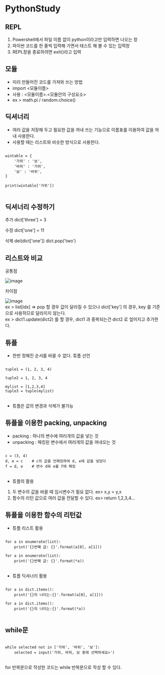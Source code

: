 # PythonStudy

## REPL
1) Powershell에서 파일 이름 없이 python이라고만 입력하면 나오는 창
2) 파이썬 코드를 한 줄씩 입력해 가면서 테스트 해 볼 수 있는 입력창
3) REPL창을 종료하려면 exit()라고 입력

## 모듈
- 미리 만들어진 코드를 가져와 쓰는 방법
- import <모듈이름>
- 사용 : <모듈이름>.<모듈안의 구성요소>
- ex > math.pi / random.choice()

## 딕셔너리
- 여러 값을 저장해 두고 필요한 값을 꺼내 쓰는 기능으로 이름표를 이용하여 값을 꺼내 사용한다.
- 사용할 때는 리스트와 비슷한 방식으로 사용한다.
<pre>
<code>
wintable = {
    '가위' : '보',
    '바위' : '가위',
    '보' : '바위',
}

print(wintable['가위'])
</code>
</pre>

## 딕셔너리 수정하기
추가
dict['three'] = 3

수정
dict['one'] = 11

삭제
del(dict['one'])
dict.pop('two')

## 리스트와 비교
공통점<br/>

![image](https://user-images.githubusercontent.com/44639709/111310732-c3a21200-86a0-11eb-9040-34959b61a24d.png)

차이점<br/>

![image](https://user-images.githubusercontent.com/44639709/111310798-d3215b00-86a0-11eb-980a-bd4b999e97c8.png)
<br/>
ex > list[idx] => pop 할 경우 값이 달라질 수 있으나 dict['key'] 의 경우, key 를 기준으로 사용하므로 달라지지 않는다.<br/>
ex > dict1.update(dict2) 를 할 경우, dict1 과 중복되는건 dict2 로 엎어지고 추가한다.

## 튜플
- 한번 정해진 순서를 바꿀 수 없다.
튜플 선언

<pre>
<code>
tuple1 = (1, 2, 3, 4)

tuple2 = 1, 2, 3, 4

mylist = [1,2,3,4]
tuple3 = tuple(mylist)
</code>
</pre>

- 튜플은 값의 변경과 삭제가 불가능

## 튜플을 이용한 packing, unpacking
- packing
: 하나의 변수에 여러개의 값을 넣는 것
- unpacking
: 패킹된 변수에서 여러개의 값을 꺼내오는 것
<pre>
<code>
c = (3, 4)
d, e = c    # c의 값을 언패킹하여 d, e에 값을 넣었다
f = d, e    # 변수 d와 e를 f에 패킹
</code>
</pre>

- 튜플의 활용
1) 두 변수의 값을 바꿀 때 임시변수가 필요 없다.
    ex> x,y = y,x
2) 함수의 리턴 값으로 여러 값을 전달할 수 있다.
    ex> return 1,2,3,4...
    
## 튜플을 이용한 함수의 리턴값
- 튜플 리스트 활용
<pre>
<code>
for a in enumerate(list):
    print('{}번째 값: {}'.format(a[0], a[1]))

for a in enumerate(list):
    print('{}번째 값: {}'.format(*a))
</code>
</pre>

- 튜플 딕셔너리 활용
<pre>
<code>
for a in dict.items():
    print('{}의 나이는:{}'.format(a[0], a[1]))

for a in dict.items():
    print('{}의 나이는:{}'.format(*a))
</code>
</pre>

## while문
<pre>
<code>
while selected not in ['가위', '바위', '보']:
    selected = input('가위, 바위, 보 중에 선택하세요>')
</code>
</pre>
for 반복문으로 작성한 코드는 while 반복문으로 작성 할 수 있다.
